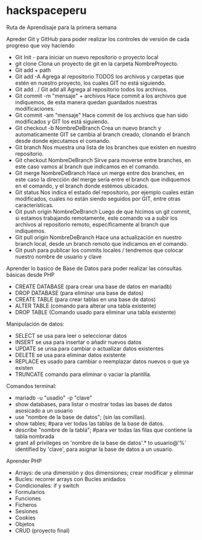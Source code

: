 # hackspaceperu
Ruta de Aprendisaje para la primera semana

Apreder Git y GitHub para poder realizar los controles de versión de cada progreso que voy haciendo
  - Git Init - para iniciar un nuevo repositorio o proyecto local
  - git clone <repo url> Clona un proyecto de git en la carpeta NombreProyecto.
  - Git add + path
  - Git add -A Agrega al repositorio TODOS los archivos y carpetas que estén en nuestro proyecto, los cuales GIT no está siguiendo.
  - Git add . / Git add all Agrega al repositorio todos los archivos.
  - Git commit -m "mensaje" + archivos Hace commit a los archivos que indiquemos, de esta manera quedan guardados nuestras modificaciones.
  - Git commit -am "mensaje" Hace commit de los archivos que han sido modificados y GIT los está siguiendo.
  - Git checkout -b NombreDeBranch Crea un nuevo branch y automaticamente GIT se cambia al branch creado, clonando el branch desde donde ejecutamos el comando.
  - Git branch Nos muestra una lista de los branches que existen en nuestro repositorio.
  - Git checkout NombreDeBranch Sirve para moverse entre branches, en este caso vamos al branch que indicamos en el comando.
  - Git merge NombreDeBranch Hace un merge entre dos branches, en este caso la dirección del merge sería entre el branch que indiquemos en el comando, y el branch donde estémos ubicados.
  - Git status Nos indica el estado del repositorio, por ejemplo cuales están modificados, cuales no están siendo seguidos por GIT, entre otras características.
  - Git push origin NombreDeBranch Luego de que hicimos un git commit, si estamos trabajando remotamente, este comando va a subir los archivos al repositorio remoto, específicamente al branch que indiquemos.
  - Git pull origin NombreDeBranch Hace una actualización en nuestro branch local, desde un branch remoto que indicamos en el comando.
  - Git push para publicar los commits locales / tendremos que colocar nuestro nombre de usuario y clave

Aprender lo basico de Base de Datos para poder realizar las consultas básicas desde PHP
  - CREATE DATABASE (para crear una base de datos en mariadb)
  - DROP DATABASE  (para eliminar una base de datos)
  - CREATE TABLE (para crear tablas en una base de datos)
  - ALTER TABLE  (comando para alterar una tabla existente)
  - DROP TABLE (Comando usado para eliminar una tabla existente)

 Manipulación de datos:
  - SELECT se usa para leer o seleccionar datos
  - INSERT se usa para insertar o añadir nuevos datos
  - UPDATE se unsa para cambiar o actualizar datos existentes
  - DELETE se usa para eliminar datos existente
  - REPLACE es usado para cambiar o reemplazar datos nuevos o que ya existen
  - TRUNCATE comando para eliminar o vaciar la plantilla.

Comandos terminal:
  - mariadb -u "usadio" -p "clave"
  - show databases, para listar o mostrar todas las bases de datos asosicado a un usuario
  - use "nombre de la base de datos"; (sin las comillas).
  - show tables; #para ver todas las tablas de la base de datos.
  - describe "nombre de la tabla"; #para ver todas las filas que contiene la tabla nombrada
  - grant all privileges on 'nombre de la base de datos'.* to usuario@'%' identified by 'clave', para asignar la base de datos a un usuario.

Aprender PHP
  - Arrays: de una dimensión y dos dimensiones;  crear modificar y eliminar
  - Bucles: recorrer arrays con Bucles anidados
  - Condicionales: if y switch
  - Formularios
  - Funciones
  - Ficheros
  - Sesiones
  - Cookies
  - Objetos
  - CRUD (proyecto final)
